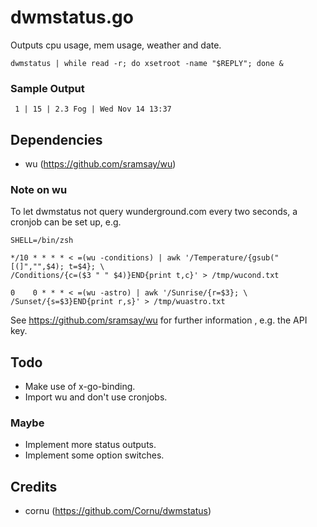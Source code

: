 
dwmstatus.go
============


Outputs cpu usage, mem usage, weather and date.

    dwmstatus | while read -r; do xsetroot -name "$REPLY"; done &

### Sample Output

	 1 | 15 | 2.3 Fog | Wed Nov 14 13:37

Dependencies
------------

* wu (https://github.com/sramsay/wu)

### Note on wu

To let dwmstatus not query wunderground.com every two seconds, a cronjob can be set up, e.g.

	SHELL=/bin/zsh

	*/10 * * * * < =(wu -conditions) | awk '/Temperature/{gsub("[(]","",$4); t=$4}; \
	/Conditions/{c=($3 " " $4)}END{print t,c}' > /tmp/wucond.txt

	0    0 * * * < =(wu -astro) | awk '/Sunrise/{r=$3}; \
	/Sunset/{s=$3}END{print r,s}' > /tmp/wuastro.txt

See https://github.com/sramsay/wu for further information , e.g. the API key.

Todo
----

* Make use of x-go-binding.
* Import wu and don't use cronjobs.


### Maybe

* Implement more status outputs.
* Implement some option switches.

Credits
-------

* cornu (https://github.com/Cornu/dwmstatus)
